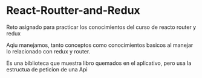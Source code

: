 # React-Routter-and-Redux
Reto asignado para practicar los conocimientos del curso de reacto router y redux

Aqiu manejamos, tanto conceptos como conocimientos basicos al manejar lo relacionado con redux y router.

Es una biblioteca que muestra libro quemados en el aplicativo, pero usa la estructua de peticion de una Api

